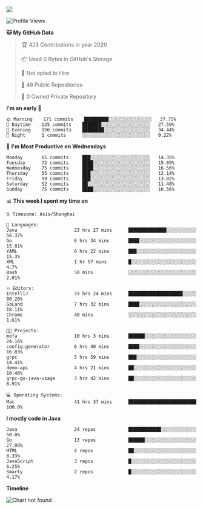 
<a href="https://github.com/helloworlde">
  <img align="" src="https://github-readme-stats.vercel.app/api?username=helloworlde&show_icons=true&count_private=true" />
</a>

<!--START_SECTION:waka-->
![Profile Views](http://img.shields.io/badge/Profile%20Views-81-blue)

**🐱 My GitHub Data** 

> 🏆 423 Contributions in year 2020
 > 
> 📦 Used 0 Bytes in GitHub's Storage 
 > 
> 🚫 Not opted to Hire
 > 
> 📜 48 Public Repositories 
 > 
> 🔑 0 Owned Private Repository 
 > 
**I'm an early 🐤** 

```text
🌞 Morning    171 commits    █████████░░░░░░░░░░░░░░░░   37.75% 
🌆 Daytime    125 commits    ███████░░░░░░░░░░░░░░░░░░   27.59% 
🌃 Evening    156 commits    ████████░░░░░░░░░░░░░░░░░   34.44% 
🌙 Night      1 commits      ░░░░░░░░░░░░░░░░░░░░░░░░░   0.22%

```
📅 **I'm Most Productive on Wednesdays** 

```text
Monday       65 commits     ███░░░░░░░░░░░░░░░░░░░░░░   14.35% 
Tuesday      72 commits     ████░░░░░░░░░░░░░░░░░░░░░   15.89% 
Wednesday    75 commits     ████░░░░░░░░░░░░░░░░░░░░░   16.56% 
Thursday     55 commits     ███░░░░░░░░░░░░░░░░░░░░░░   12.14% 
Friday       59 commits     ███░░░░░░░░░░░░░░░░░░░░░░   13.02% 
Saturday     52 commits     ██░░░░░░░░░░░░░░░░░░░░░░░   11.48% 
Sunday       75 commits     ████░░░░░░░░░░░░░░░░░░░░░   16.56%

```


📊 **This week I spent my time on** 

```text
⌚︎ Timezone: Asia/Shanghai

💬 Languages: 
Java                     23 hrs 27 mins      ██████████████░░░░░░░░░░░   56.37% 
Go                       6 hrs 34 mins       ████░░░░░░░░░░░░░░░░░░░░░   15.81% 
YAML                     6 hrs 22 mins       ███░░░░░░░░░░░░░░░░░░░░░░   15.3% 
XML                      1 hr 57 mins        █░░░░░░░░░░░░░░░░░░░░░░░░   4.7% 
Bash                     50 mins             ░░░░░░░░░░░░░░░░░░░░░░░░░   2.01%

🔥 Editors: 
IntelliJ                 33 hrs 24 mins      ████████████████████░░░░░   80.28% 
GoLand                   7 hrs 32 mins       ████░░░░░░░░░░░░░░░░░░░░░   18.11% 
Chrome                   40 mins             ░░░░░░░░░░░░░░░░░░░░░░░░░   1.61%

🐱‍💻 Projects: 
mofa                     10 hrs 3 mins       ██████░░░░░░░░░░░░░░░░░░░   24.16% 
config-generator         6 hrs 40 mins       ████░░░░░░░░░░░░░░░░░░░░░   16.03% 
grpc                     5 hrs 59 mins       ███░░░░░░░░░░░░░░░░░░░░░░   14.41% 
demo-api                 4 hrs 21 mins       ██░░░░░░░░░░░░░░░░░░░░░░░   10.46% 
grpc-go-java-usage       3 hrs 42 mins       ██░░░░░░░░░░░░░░░░░░░░░░░   8.91%

💻 Operating Systems: 
Mac                      41 hrs 37 mins      █████████████████████████   100.0%

```

**I mostly code in Java** 

```text
Java                     24 repos            ████████████░░░░░░░░░░░░░   50.0% 
Go                       13 repos            ██████░░░░░░░░░░░░░░░░░░░   27.08% 
HTML                     4 repos             ██░░░░░░░░░░░░░░░░░░░░░░░   8.33% 
JavaScript               3 repos             █░░░░░░░░░░░░░░░░░░░░░░░░   6.25% 
Smarty                   2 repos             █░░░░░░░░░░░░░░░░░░░░░░░░   4.17%

```


**Timeline**

![Chart not found](https://github.com/helloworlde/helloworlde/blob/master/charts/bar_graph.png) 


<!--END_SECTION:waka-->
